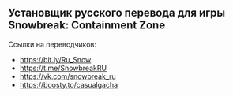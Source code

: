 ## Установщик русского перевода для игры Snowbreak: Containment Zone
Ссылки на переводчиков:
- https://bit.ly/Ru_Snow
- https://t.me/SnowbreakRU
- https://vk.com/snowbreak_ru
- https://boosty.to/casualgacha

